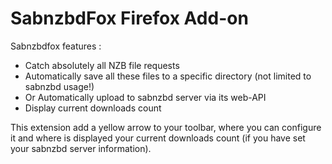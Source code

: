 # SabnzbdFox Firefox Add-on

Sabnzbdfox features :
* Catch absolutely all NZB file requests
* Automatically save all these files to a specific directory (not limited to sabnzbd usage!)
* Or Automatically upload to sabnzbd server via its web-API
* Display current downloads count

This extension add a yellow arrow to your toolbar, where you can configure it and where is displayed your current downloads count (if you have set your sabnzbd server information).
